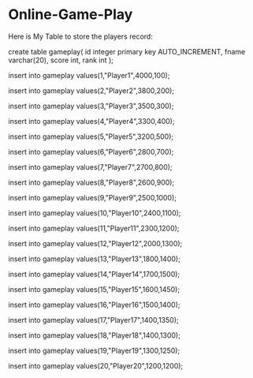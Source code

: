 # Online-Game-Play

Here is My Table to store the players record:


create table gameplay(
    id integer primary key AUTO_INCREMENT,
    fname varchar(20),
    score int,
    rank int
);

insert into gameplay values(1,"Player1",4000,100);

insert into gameplay values(2,"Player2",3800,200);

insert into gameplay values(3,"Player3",3500,300);

insert into gameplay values(4,"Player4",3300,400);

insert into gameplay values(5,"Player5",3200,500);

insert into gameplay values(6,"Player6",2800,700);

insert into gameplay values(7,"Player7",2700,800);

insert into gameplay values(8,"Player8",2600,900);

insert into gameplay values(9,"Player9",2500,1000);

insert into gameplay values(10,"Player10",2400,1100);

insert into gameplay values(11,"Player11",2300,1200);

insert into gameplay values(12,"Player12",2000,1300);

insert into gameplay values(13,"Player13",1800,1400);

insert into gameplay values(14,"Player14",1700,1500);

insert into gameplay values(15,"Player15",1600,1450);

insert into gameplay values(16,"Player16",1500,1400);

insert into gameplay values(17,"Player17",1400,1350);

insert into gameplay values(18,"Player18",1400,1300);

insert into gameplay values(19,"Player19",1300,1250);

insert into gameplay values(20,"Player20",1200,1200);
